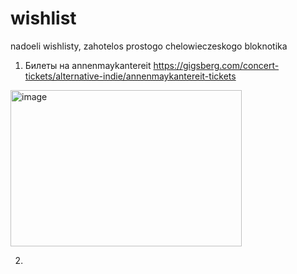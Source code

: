 # wishlist
nadoeli wishlisty, zahotelos prostogo chelowieczeskogo bloknotika

1) Билеты на annenmaykantereit https://gigsberg.com/concert-tickets/alternative-indie/annenmaykantereit-tickets
<img width="370" height="250" alt="image" src="https://github.com/user-attachments/assets/6c039b3d-7bbf-4486-86af-d1ed5ac88ebb" />

2) 
